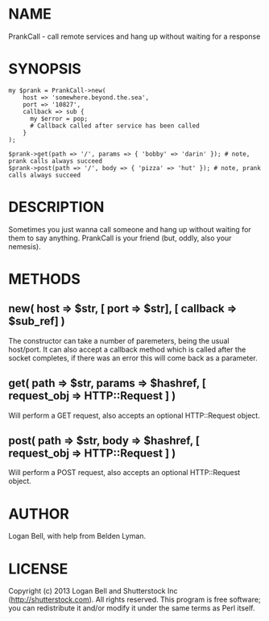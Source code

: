 # NAME

PrankCall - call remote services and hang up without waiting for a response

# SYNOPSIS

    my $prank = PrankCall->new(
        host => 'somewhere.beyond.the.sea',
        port => '10827',
        callback => sub {
          my $error = pop;
          # Callback called after service has been called
        }
    );

    $prank->get(path => '/', params => { 'bobby' => 'darin' }); # note, prank calls always succeed
    $prank->post(path => '/', body => { 'pizza' => 'hut' }); # note, prank calls always succeed

# DESCRIPTION

Sometimes you just wanna call someone and hang up without waiting for them to say anything.
PrankCall is your friend (but, oddly, also your nemesis).

# METHODS

## new( host => $str, \[ port => $str\], \[ callback => $sub\_ref\] )

The constructor can take a number of paremeters, being the usual host/port. It can also accept
a callback method which is called after the socket completes, if there was an error this will come
back as a parameter.

## get( path => $str, params => $hashref, \[ request\_obj => HTTP::Request \] )

Will perform a GET request, also accepts an optional HTTP::Request object.

## post( path => $str, body => $hashref, \[ request\_obj => HTTP::Request \] )

Will perform a POST request, also accepts an optional HTTP::Request object.

# AUTHOR

Logan Bell, with help from Belden Lyman.

# LICENSE

Copyright (c) 2013 Logan Bell and Shutterstock Inc (http://shutterstock.com).  All rights reserved.  This program is free software; you can redistribute it and/or modify it under the same terms as Perl itself.
